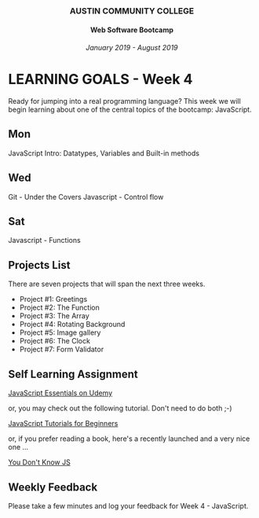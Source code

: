 <center>

### AUSTIN COMMUNITY COLLEGE 
#### Web Software Bootcamp 
###### January 2019 - August 2019

</center>

# LEARNING GOALS - Week 4

Ready for jumping into a real programming language? This week we will begin learning about one of the
central topics of the bootcamp: JavaScript.

## Mon

JavaScript Intro: Datatypes, Variables and Built-in methods

## Wed

Git - Under the Covers
Javascript - Control flow

## Sat

Javascript - Functions

## Projects List

There are seven projects that will span the next three weeks.

* Project #1: Greetings   
* Project #2: The Function
* Project #3: The Array     
* Project #4: Rotating Background
* Project #5: Image gallery
* Project #6: The Clock
* Project #7: Form Validator

## Self Learning Assignment

[JavaScript Essentials on Udemy](https://www.udemy.com/javascript-essentials/)

or, you may check out the following tutorial.  Don't need to do both ;-)

[JavaScript Tutorials for Beginners](https://www.youtube.com/playlist?list=PL4cUxeGkcC9i9Ae2D9Ee1RvylH38dKuET)

or, if you prefer reading a book, here's a recently launched and a very nice one ...

[You Don't Know JS](https://github.com/getify/You-Dont-Know-JS)

## Weekly Feedback

Please take a few minutes and log your feedback for Week 4 - JavaScript.

